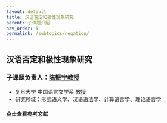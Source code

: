 ```yaml
---
layout: default
title: 汉语否定和极性现象研究
parent: 子课题介绍
nav_order: 5
permalink: /subtopics/negation/
---
```


## 汉语否定和极性现象研究

### 子课题负责人：[陈振宇教授](https://faculty.fudan.edu.cn/chenzhenyu/zh_CN/index.htm)
- 复旦大学 中国语言文学系 教授
- 研究领域：形式语义学、汉语语法学、计算语言学、理论语言学

#### [点击查看参考文献](https://formalsemchinese.com/references-negation/)
